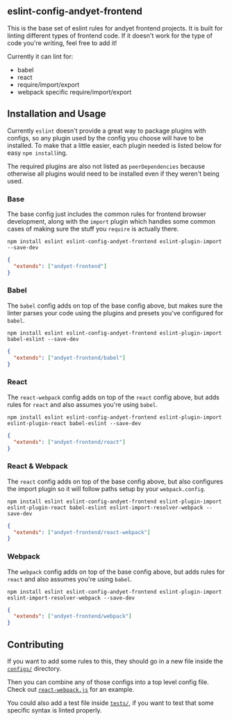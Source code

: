 ## eslint-config-andyet-frontend

This is the base set of eslint rules for andyet frontend projects. It is built for linting different types of frontend code. If it doesn't work for the type of code you're writing, feel free to add it!

Currently it can lint for:

- babel
- react
- require/import/export
- webpack specific require/import/export


## Installation and Usage

Currently `eslint` doesn't provide a great way to package plugins with configs, so any plugin used by the config you choose will have to be installed. To make that a little easier, each plugin needed is listed below for easy `npm install`ing.

The required plugins are also not listed as `peerDependencies` because otherwise all plugins would need to be installed even if they weren't being used.


### Base

The base config just includes the common rules for frontend browser development, along with the `import` plugin which handles some common cases of making sure the stuff you `require` is actually there.

```
npm install eslint eslint-config-andyet-frontend eslint-plugin-import --save-dev
```

```json
{
  "extends": ["andyet-frontend"]
}
```

### Babel

The `babel` config adds on top of the base config above, but makes sure the linter parses your code using the plugins and presets you've configured for `babel`.

```
npm install eslint eslint-config-andyet-frontend eslint-plugin-import babel-eslint --save-dev
```

```json
{
  "extends": ["andyet-frontend/babel"]
}
```

### React

The `react-webpack` config adds on top of the `react` config above, but adds rules for `react` and also assumes you're using `babel`.

```
npm install eslint eslint-config-andyet-frontend eslint-plugin-import eslint-plugin-react babel-eslint --save-dev
```

```json
{
  "extends": ["andyet-frontend/react"]
}
```

### React & Webpack

The `react` config adds on top of the base config above, but also configures the import plugin so it will follow paths setup by your `webpack.config`.

```
npm install eslint eslint-config-andyet-frontend eslint-plugin-import eslint-plugin-react babel-eslint eslint-import-resolver-webpack --save-dev
```

```json
{
  "extends": ["andyet-frontend/react-webpack"]
}
```

### Webpack

The `webpack` config adds on top of the base config above, but adds rules for `react` and also assumes you're using `babel`.

```
npm install eslint eslint-config-andyet-frontend eslint-plugin-import eslint-import-resolver-webpack --save-dev
```

```json
{
  "extends": ["andyet-frontend/webpack"]
}
```

## Contributing

If you want to add some rules to this, they should go in a new file inside the [`configs/`](./configs/) directory.

Then you can combine any of those configs into a top level config file. Check out [`react-webpack.js`](`./react-webpack.js`) for an example.

You could also add a test file inside [`tests/`](./tests/), if you want to test that some specific syntax is linted properly.
